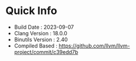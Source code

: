 # Quick Info
* Build Date : 2023-09-07
* Clang Version : 18.0.0
* Binutils Version : 2.40
* Compiled Based : https://github.com/llvm/llvm-project/commit/c39edd7b
